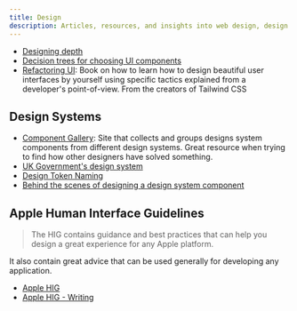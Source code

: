```yaml
---
title: Design
description: Articles, resources, and insights into web design, design systems, and UI components.
---
```


- [Designing depth](https://rauno.me/craft/depth)
- [Decision trees for choosing UI components](https://www.smashingmagazine.com/2024/05/decision-trees-ui-components/)
- [Refactoring UI](https://www.refactoringui.com/): Book on how to learn how to design beautiful user interfaces by yourself using specific tactics explained from a developer's point-of-view. From the creators of Tailwind CSS

## Design Systems

- [Component Gallery](https://component.gallery/): Site that collects and groups designs system components from different design systems. Great resource when trying to find how other designers have solved something.
- [UK Government's design system](https://design-system.service.gov.uk/)
- [Design Token Naming](https://miro.com/miroverse/design-tokens-naming-playbook/)
- [Behind the scenes of designing a design system component](https://medium.com/razorpay-design/behind-the-scenes-of-designing-a-design-system-component-7969636fabf4)

## Apple Human Interface Guidelines

> The HIG contains guidance and best practices that can help you design a great experience for any Apple platform.

It also contain great advice that can be used generally for developing any application.

- [Apple HIG](https://developer.apple.com/design/human-interface-guidelines)
- [Apple HIG - Writing](https://developer.apple.com/design/human-interface-guidelines/writing)

